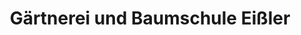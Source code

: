 ---
title: "Gärtnerei und Baumschule Eißler"
url: /krauchenwies/gaertnerei-und-baumschule-eissler/
shop: Garten-Center
---